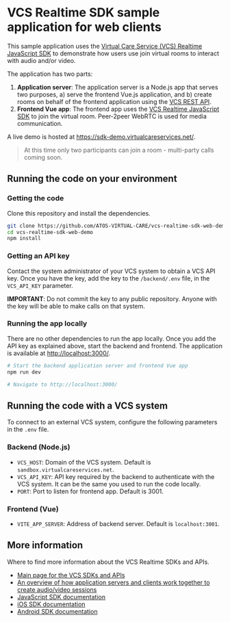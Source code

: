 # VCS Realtime SDK sample application for web clients

This sample application uses the [Virtual Care Service (VCS) Realtime JavaScript SDK](https://sdk.virtualcareservices.net/) to demonstrate how users use join virtual rooms to interact with audio and/or video.

The application has two parts:

1. **Application server**: The application server is a Node.js app that serves two purposes, a) serve the frontend Vue.js application, and b) create rooms on behalf of the frontend application using the [VCS REST API](https://sdk.virtualcareservices.net/sdks/rest/).
2. **Frontend Vue app**: The frontend app uses the [VCS Realtime JavaScript SDK](https://sdk.virtualcareservices.net/) to join the virtual room. Peer-2peer WebRTC is used for media communication.

A live demo is hosted at <https://sdk-demo.virtualcareservices.net/>.

> At this time only two participants can join a room - multi-party calls coming soon.

## Running the code on your environment

### Getting the code

Clone this repository and install the dependencies.

```bash
git clone https://github.com/ATOS-VIRTUAL-CARE/vcs-realtime-sdk-web-demo
cd vcs-realtime-sdk-web-demo
npm install
```

### Getting an API key

Contact the system administrator of your VCS system to obtain a VCS API key. Once you have the key, add the key to the `/backend/.env` file, in the `VCS_API_KEY` parameter.

**IMPORTANT**: Do not commit the key to any public repository. Anyone with the key will be able to make calls on that system.

### Running the app locally

There are no other dependencies to run the app locally. Once you add the API key as explained above, start the backend and frontend. The application is available at <http://localhost:3000/>.

```bash
# Start the backend application server and frontend Vue app
npm run dev

# Navigate to http://localhost:3000/
```

## Running the code with a VCS system

To connect to an external VCS system, configure the following parameters in the `.env` file.

### Backend (Node.js)

- `VCS_HOST`: Domain of the VCS system. Default is `sandbox.virtualcareservices.net`.
- `VCS_API_KEY`: API key required by the backend to authenticate with the VCS system. It can be the same you used to run the code locally.
- `PORT`: Port to listen for frontend app. Default is 3001.

### Frontend (Vue)

- `VITE_APP_SERVER`: Address of backend server. Default is `localhost:3001`.

## More information

Where to find more information about the VCS Realtime SDKs and APIs.

- [Main page for the VCS SDKs and APIs](https://sdk.virtualcareservices.net/)
- [An overview of how application servers and clients work together to create audio/video sessions](https://sdk.virtualcareservices.net/guide/#overview)
- [JavaScript SDK documentation](https://sdk.virtualcareservices.net/sdks/js/)
- [iOS  SDK documentation](https://sdk.virtualcareservices.net/sdks/ios/)
- [Android SDK documentation](https://sdk.virtualcareservices.net/sdks/android/)
